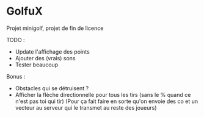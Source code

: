 # GolfuX
Projet minigolf, projet de fin de licence

TODO :
- Update l'affichage des points
- Ajouter des (vrais) sons
- Tester beaucoup


Bonus :
- Obstacles qui se détruisent ?
- Afficher la flèche directionnelle pour tous les tirs (sans le % quand ce n'est pas toi qui tir) (Pour ça fait faire en sorte qu'on envoie des co et un vecteur au serveur qui le transmet au reste des joueurs)